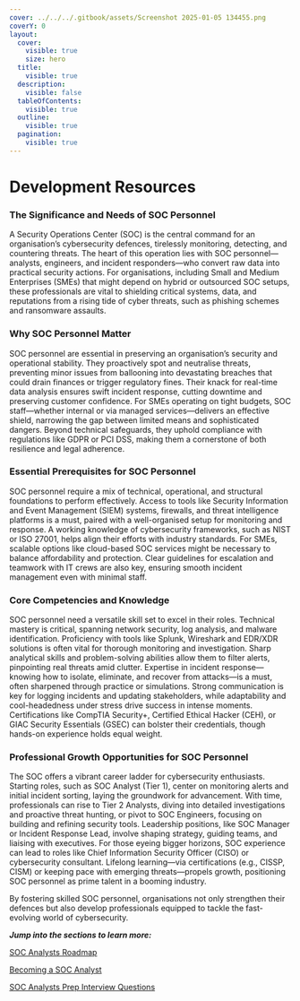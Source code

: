 ```yaml
---
cover: ../../../.gitbook/assets/Screenshot 2025-01-05 134455.png
coverY: 0
layout:
  cover:
    visible: true
    size: hero
  title:
    visible: true
  description:
    visible: false
  tableOfContents:
    visible: true
  outline:
    visible: true
  pagination:
    visible: true
---
```


# Development Resources

### The Significance and Needs of SOC Personnel&#x20;

A Security Operations Center (SOC) is the central command for an organisation’s cybersecurity defences, tirelessly monitoring, detecting, and countering threats. The heart of this operation lies with SOC personnel—analysts, engineers, and incident responders—who convert raw data into practical security actions. For organisations, including Small and Medium Enterprises (SMEs) that might depend on hybrid or outsourced SOC setups, these professionals are vital to shielding critical systems, data, and reputations from a rising tide of cyber threats, such as phishing schemes and ransomware assaults.&#x20;

### Why SOC Personnel Matter&#x20;

SOC personnel are essential in preserving an organisation’s security and operational stability. They proactively spot and neutralise threats, preventing minor issues from ballooning into devastating breaches that could drain finances or trigger regulatory fines. Their knack for real-time data analysis ensures swift incident response, cutting downtime and preserving customer confidence. For SMEs operating on tight budgets, SOC staff—whether internal or via managed services—delivers an effective shield, narrowing the gap between limited means and sophisticated dangers. Beyond technical safeguards, they uphold compliance with regulations like GDPR or PCI DSS, making them a cornerstone of both resilience and legal adherence.&#x20;

### Essential Prerequisites for SOC Personnel&#x20;

SOC personnel require a mix of technical, operational, and structural foundations to perform effectively. Access to tools like Security Information and Event Management (SIEM) systems, firewalls, and threat intelligence platforms is a must, paired with a well-organised setup for monitoring and response. A working knowledge of cybersecurity frameworks, such as NIST or ISO 27001, helps align their efforts with industry standards. For SMEs, scalable options like cloud-based SOC services might be necessary to balance affordability and protection. Clear guidelines for escalation and teamwork with IT crews are also key, ensuring smooth incident management even with minimal staff.&#x20;

### Core Competencies and Knowledge&#x20;

SOC personnel need a versatile skill set to excel in their roles. Technical mastery is critical, spanning network security, log analysis, and malware identification. Proficiency with tools like Splunk, Wireshark and EDR/XDR solutions is often vital for thorough monitoring and investigation. Sharp analytical skills and problem-solving abilities allow them to filter alerts, pinpointing real threats amid clutter. Expertise in incident response—knowing how to isolate, eliminate, and recover from attacks—is a must, often sharpened through practice or simulations. Strong communication is key for logging incidents and updating stakeholders, while adaptability and cool-headedness under stress drive success in intense moments. Certifications like CompTIA Security+, Certified Ethical Hacker (CEH), or GIAC Security Essentials (GSEC) can bolster their credentials, though hands-on experience holds equal weight.&#x20;

### Professional Growth Opportunities for SOC Personnel&#x20;

The SOC offers a vibrant career ladder for cybersecurity enthusiasts. Starting roles, such as SOC Analyst (Tier 1), center on monitoring alerts and initial incident sorting, laying the groundwork for advancement. With time, professionals can rise to Tier 2 Analysts, diving into detailed investigations and proactive threat hunting, or pivot to SOC Engineers, focusing on building and refining security tools. Leadership positions, like SOC Manager or Incident Response Lead, involve shaping strategy, guiding teams, and liaising with executives. For those eyeing bigger horizons, SOC experience can lead to roles like Chief Information Security Officer (CISO) or cybersecurity consultant. Lifelong learning—via certifications (e.g., CISSP, CISM) or keeping pace with emerging threats—propels growth, positioning SOC personnel as prime talent in a booming industry.

By fostering skilled SOC personnel, organisations not only strengthen their defences but also develop professionals equipped to tackle the fast-evolving world of cybersecurity.

_**Jump into the sections to learn more:**_

[SOC Analysts Roadmap](soc-analysts-roadmap.md)

[Becoming a SOC Analyst](becoming-a-soc-analyst.md)

[SOC Analysts Prep Interview Questions](soc-analysts-prep-interview-questions.md)
